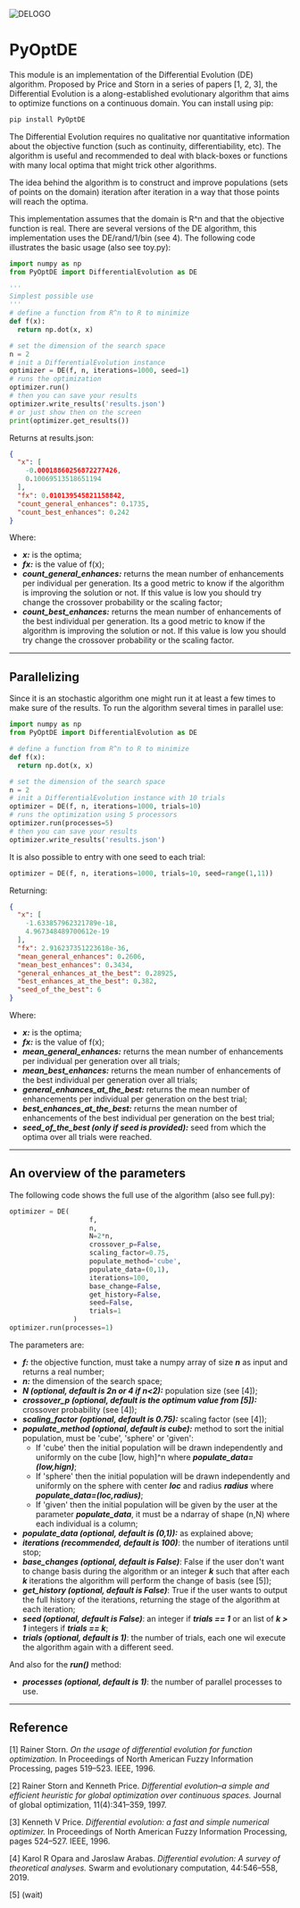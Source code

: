 ![DELOGO](https://user-images.githubusercontent.com/24375125/84321286-3f3ac580-ab49-11ea-8d0d-b841bc06113c.png)
# PyOptDE

This module is an implementation of the Differential Evolution (DE) algorithm. Proposed by Price and Storn in a series of papers [1, 2, 3],  the Differential Evolution is a along-established evolutionary algorithm that aims to optimize functions on a continuous domain. You can install using pip:

```bash
pip install PyOptDE
```

The Differential Evolution requires no qualitative nor quantitative information about the objective function (such as continuity, differentiability, etc). The algorithm is useful and recommended to deal with black-boxes or functions with many local optima that might trick other algorithms.

The idea behind the algorithm is to construct and improve populations (sets of points on the domain) iteration after iteration in a way that those points will reach the optima. 

This implementation assumes that the domain is R^n and that the objective function is real. There are several versions of the DE algorithm, this implementation uses the DE/rand/1/bin (see 4). The following code illustrates the basic usage (also see toy.py):


```python
import numpy as np
from PyOptDE import DifferentialEvolution as DE

'''
Simplest possible use
'''
# define a function from R^n to R to minimize
def f(x):
  return np.dot(x, x)

# set the dimension of the search space
n = 2
# init a DifferentialEvolution instance
optimizer = DE(f, n, iterations=1000, seed=1)
# runs the optimization
optimizer.run()
# then you can save your results
optimizer.write_results('results.json')
# or just show then on the screen
print(optimizer.get_results())
```

Returns at results.json:
```json
{
  "x": [
    -0.00018860256872277426,
    0.10069513518651194
  ],
  "fx": 0.010139545821158842,
  "count_general_enhances": 0.1735,
  "count_best_enhances": 0.242
}
```

Where:
- ***x:*** is the optima;
- ***fx:*** is the value of f(x);
- ***count_general_enhances:*** returns the mean number of enhancements per individual per generation. Its a good metric to know if the algorithm is improving the solution or not. If this value is low you should try change the crossover probability or the scaling factor;
- ***count_best_enhances:*** returns the mean number of enhancements of the best individual per generation. Its a good metric to know if the algorithm is improving the solution or not. If this value is low you should try change the crossover probability or the scaling factor.

___
## Parallelizing

Since it is an stochastic algorithm one might run it at least a few times to make sure of the results. To run the algorithm several times in parallel use:

```python
import numpy as np
from PyOptDE import DifferentialEvolution as DE

# define a function from R^n to R to minimize
def f(x):
  return np.dot(x, x)

# set the dimension of the search space
n = 2
# init a DifferentialEvolution instance with 10 trials
optimizer = DE(f, n, iterations=1000, trials=10)
# runs the optimization using 5 processors
optimizer.run(processes=5)
# then you can save your results
optimizer.write_results('results.json')
```

It is also possible to entry with one seed to each trial:

```python
optimizer = DE(f, n, iterations=1000, trials=10, seed=range(1,11))
```
Returning:
```json
{
  "x": [
    -1.633857962321789e-18,
    4.967348489700612e-19
  ],
  "fx": 2.916237351223618e-36,
  "mean_general_enhances": 0.2606,
  "mean_best_enhances": 0.3434,
  "general_enhances_at_the_best": 0.28925,
  "best_enhances_at_the_best": 0.382,
  "seed_of_the_best": 6
}
```
Where:
- ***x:*** is the optima;
- ***fx:*** is the value of f(x);
- ***mean_general_enhances:*** returns the mean number of enhancements per individual per generation over all trials;
- ***mean_best_enhances:*** returns the mean number of enhancements of the best individual per generation over all trials;
- ***general_enhances_at_the_best:*** returns the mean number of enhancements per individual per generation on the best trial;
- ***best_enhances_at_the_best:*** returns the mean number of enhancements of the best individual per generation on the best trial;
- ***seed_of_the_best (only if seed is provided):*** seed from which the optima over all trials were reached.

___
## An overview of the parameters

The following code shows the full use of the algorithm (also see full.py):

```python
optimizer = DE(
                    f,
                    n,
                    N=2*n,
                    crossover_p=False,
                    scaling_factor=0.75,
                    populate_method='cube',
                    populate_data=(0,1),
                    iterations=100,
                    base_change=False,
                    get_history=False,
                    seed=False,
                    trials=1
                )
optimizer.run(processes=1)
```

The parameters are:
- ***f:*** the objective function, must take a numpy array of size ***n*** as input and returns a real number;
- ***n:*** the dimension of the search space;
- ***N (optional, default is 2n or 4 if n<2):*** population size (see [4]);
- ***crossover_p (optional, default is the optimum value from [5]):*** crossover probability (see [4]);
- ***scaling_factor (optional, default is 0.75):*** scaling factor (see [4]);
- ***populate_method (optional, default is cube):*** method to sort the initial population, must be 'cube', 'sphere' or 'given':
  - If 'cube' then the initial population will be drawn independently and uniformly on the cube [low, high]^n where ***populate_data=(low,hign)***;
  - If 'sphere' then the initial population will be drawn independently and uniformly on the sphere with center ***loc*** and radius ***radius***  where ***populate_data=(loc,radius)***;
  - If 'given' then the initial population will be given by the user at the parameter ***populate_data***, it must be a ndarray of shape (n,N) where each individual is a column;
- ***populate_data (optional, default is (0,1)):*** as explained above;
- ***iterations (recommended, default is 100)***: the number of iterations until stop;
- ***base_changes (optional, default is False)***: False if the user don't want to change basis during the algorithm or an integer ***k*** such that after each ***k*** iterations the algorithm will perform the change of basis (see [5]);
- ***get_history (optional, default is False)***: True if the user wants to output the full history of the iterations, returning the stage of the algorithm at each iteration;
- ***seed (optional, default is False)***: an integer if ***trials == 1*** or an list of ***k > 1*** integers if ***trials == k***;
- ***trials (optional, default is 1)***: the number of trials, each one wil execute the algorithm again with a different seed.

And also for the ***run()*** method:
- ***processes (optional, default is 1)***: the number of parallel processes to use.

___
## Reference

[1] Rainer Storn. *On the usage of differential evolution for function optimization.* In Proceedings of North American Fuzzy Information Processing, pages 519–523. IEEE, 1996.

[2] Rainer Storn and Kenneth Price. *Differential evolution–a simple and efficient heuristic for global optimization over continuous spaces.* Journal of global optimization, 11(4):341–359, 1997.

[3] Kenneth V Price. *Differential evolution: a fast and simple numerical optimizer.* In Proceedings of North American Fuzzy Information Processing, pages 524–527. IEEE, 1996.

[4] Karol R Opara and Jaroslaw Arabas. *Differential evolution: A survey of theoretical analyses.* Swarm and evolutionary computation, 44:546–558, 2019.

[5] (wait)
